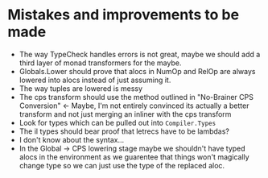 # Mistakes and improvements to be made
+ The way TypeCheck handles errors is not great, maybe we should add a third layer of monad transformers for the maybe.
+ Globals.Lower should prove that alocs in NumOp and RelOp are always lowered into alocs instead of just assuming it.
+ The way tuples are lowered is messy
+ The cps transform should use the method outlined in "No-Brainer CPS Conversion" <- Maybe, I'm not entirely convinced its actually a better transform and not just merging an inliner with the cps transform
+ Look for types which can be pulled out into `Compiler.Types`
+ The il types should bear proof that letrecs have to be lambdas?
+ I don't know about the syntax...
+ In the Global -> CPS lowering stage maybe we shouldn't have typed alocs in the environment as we guarentee that things won't magically change type so we can just use the type of the replaced aloc.
